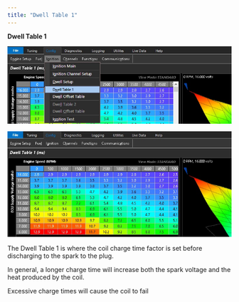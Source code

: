 ```yaml
---
title: "Dwell Table 1"
---
```


**Dwell Table 1**


![Image](</img/Ignition12.jpg>)


![Image](</img/Ignition11.jpg>)


The Dwell Table 1 is where the coil charge time factor is set before discharging to the spark to the plug.

In general, a longer charge time will increase both the spark voltage and the heat produced by the coil.

Excessive charge times will cause the coil to fail


